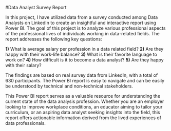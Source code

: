 #Data Analyst Survey Report

In this project, I have utilized data from a survey conducted among Data Analysts on LinkedIn to create an insightful and interactive report using Power BI. The goal of this project is to analyze various professional aspects of the professional lives of individuals working in data-related fields. The report addresses the following key questions:

**1)** What is average salary per profession in a data related field?
**2)** Are they happy with their work-life balance?
**3)** What is their favorite language to work on?
**4)** How difficult is it to become a data analyst?
**5)** Are they happy with their salary?

The findings are based on real survey data from LinkedIn, with a total of 630 participants. The Power BI report is easy to navigate and can be easily be understood by technical and non-technical stakeholders. 

This Power BI report serves as a valuable resource for understanding the current state of the data analysis profession. Whether you are an employer looking to improve workplace conditions, an educator aiming to tailor your curriculum, or an aspiring data analyst seeking insights into the field, this report offers actionable information derived from the lived experiences of data professionals.
